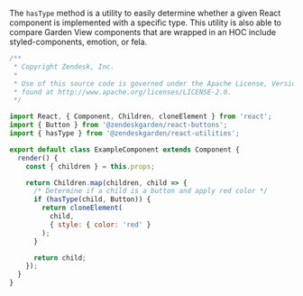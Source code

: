 The `hasType` method is a utility to easily determine whether a given React component is implemented with a
specific type. This utility is also able to compare Garden View components that are wrapped in an HOC
include styled-components, emotion, or fela.

```jsx static
/**
 * Copyright Zendesk, Inc.
 *
 * Use of this source code is governed under the Apache License, Version 2.0
 * found at http://www.apache.org/licenses/LICENSE-2.0.
 */

import React, { Component, Children, cloneElement } from 'react';
import { Button } from '@zendeskgarden/react-buttons';
import { hasType } from '@zendeskgarden/react-utilities';

export default class ExampleComponent extends Component {
  render() {
    const { children } = this.props;

    return Children.map(children, child => {
      /* Determine if a child is a button and apply red color */
      if (hasType(child, Button)) {
        return cloneElement(
          child,
          { style: { color: 'red' }
        );
      }

      return child;
    });
  }
}
```
